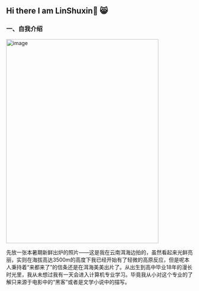 ## Hi there I am LinShuxin👋 😸
### 一、自我介绍

<img width="411" height="551" alt="image" src="https://github.com/user-attachments/assets/7ec70c1d-0b29-4ddc-b161-744f25c8bcc6" />


先放一张本暑期新鲜出炉的照片——这是我在云南洱海边拍的，虽然看起来光鲜亮丽，实则在海拔高达3500m的高度下我已经开始有了轻微的高原反应，但是呢本人秉持着“来都来了”的信条还是在洱海美美出片了。从出生到高中毕业18年的漫长时光里，我从未想过我有一天会进入计算机专业学习。毕竟我从小对这个专业的了解只来源于电影中的“黑客”或者是文学小说中的描写。
